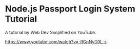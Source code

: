 # Node.js Passport Login System Tutorial

A tutorial by Web Dev Simplified on YouTube.

https://www.youtube.com/watch?v=-RCnNyD0L-s